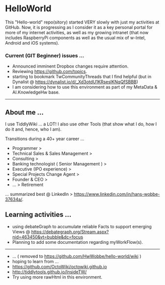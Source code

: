 # HelloWorld
This "Hello-world" repo(sitory) started VERY slowly with just my activities at GitHub.  Now, it is progressing as I consider it as a key personal portal for more of my internet activities, as well as my growing intranet (that now includes RaspberryPi components as well as the usual mix of w-Intel, Android and iOS systems).

<h3> Current (GIT Beginner) issues ... </h3>

* Announced imminent Dropbox changes require attention.
* Reviewing https://github.com/topics.
* starting to bookmark TwCommunityThreads that I find helpful (but in Dynalist @ https://dynalist.io/d/_Xd3otdU1KRsesIKNqQfSBBB)
* I am considering how to use this environment as part of my MetaData & AI.KnowledgeHw base.

<hr>
<h2> About me ...</h2>

I use TiddlyWiki ... a LOT!  I also use other Tools (that show what I do, how I do it and, hence, who I am).

Transitions during a 40+ year career ...

* Programmer >
* Technical Sales & Sales Management > 
* Consulting > 
* Banking technologist ( Senior Management ) > 
* Executive (IPO experience) > 
* Special Projects Change Agent >
* Founder & CEO >
* ... > Retirement

... summarized best @ LinkedIn > https://www.linkedin.com/in/hans-wobbe-37634a/.

<h2> Learning activities ... </h2>

* using debateGraph to accumulate reliable Facts to support emerging Views @ https://debategraph.org/Stream.aspx?nid=463450&vt=bubble&dc=focus
* Planning to add some documentation regarding myWorkFlow(s).
<hr>

* ... ( removed to https://github.com/HwWobbe/hello-world/wiki )
* hoping to learn from ...
* https://github.com/OctoWiki/octowiki.github.io
* http://tiddlytools.github.io/InsideTW/
* Try using more rawHtml in this environment.
